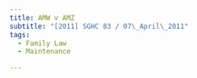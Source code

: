 ```yaml
---
title: AMW v AMZ
subtitle: "[2011] SGHC 83 / 07\_April\_2011"
tags:
  - Family Law
  - Maintenance

---
```


